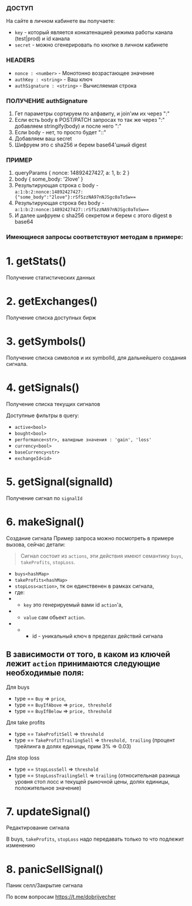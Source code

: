 ### ДОСТУП
На сайте в личном кабинете вы получаете:
* `key` - который является конкатенацией режима работы канала (test|prod) и id канала
* `secret` - можно сгенерировать по кнопке в личном кабинете

### HEADERS
* `nonce : <number>` - Монотонно возрастающее значение
* `authKey : <string>` - Ваш ключ
* `authSignature : <string>` - Вычисляемая строка

### ПОЛУЧЕНИЕ authSignature
1. Гет параметры сортируем по алфавиту, и join'им их через ":"
3. Если есть body в POST/PATCH запросах то так же через ":" добавляем stringify(body) и после него ":"
4. Если body - нет, то просто будет "::"
5. Добавляем ваш secret
6. Шифруем это с sha256 и берем base64'шный digest

### ПРИМЕР
1. queryParams { nonce: 14892427427, a: 1, b: 2 }
2. body { some_body: '2love' }
3. Результирующая строка с body -   
`a:1:b:2:nonce:14892427427:{"some_body":"2love"}:rSfSzzNA97nNJSgc0aToSw==`
4. Результирующая строка без body - 
`a:1:b:2:nonce:14892427427::rSfSzzNA97nNJSgc0aToSw==`
5. И далее шифруем с sha256 секретом и берем с этого digest в base64

### Имеющиеся запросы соответствуют методам в примере:

# 1. getStats()
Получение статистических данных


# 2. getExchanges()
Получение списка доступных бирж


# 3. getSymbols()
Получение списка символов и их symbolId, для дальнейшего создания сигнала.


# 4. getSignals()
Получение списка текущих сигналов

Доступные фильтры в query:
* `active<bool>`
* `bought<bool>`
* `performance<str>, валидные значения : 'gain', 'loss'`
* `currency<bool>`
* `baseCurrency<str>`
* `exchangeId<id>`


# 5. getSignal(signalId)
Получение сигнал по `signalId`


# 6. makeSignal()
Создание сигнала
Пример запроса можно посмотреть в примере вызова, сейчас детали:

> Сигнал состоит из `actions`, эти действия имеют семантику `buys`, `takeProfits`, `stopLoss`.

* `buys<hashMap>`
* `takeProfits<hashMap>`
* `stopLoss<action>`, тк он единственен в рамках сигнала,
* где:
* * `key` это генерируемый вами id `action`'а, 
* * `value` сам обьект `action`.
* * * id - уникальный ключ в пределах действий сигнала

## В зависимости от того, в каком из ключей лежит `action` принимаются следующие необходимые поля:

Для buys
* type == `Buy` => `price`,
* type == `BuyIfAbove` => `price, threshold`
* type == `BuyIfBelow` => `price, threshold`

Для take profits
* type == `TakeProfitSell` => `threshold`
* type == `TakeProfitTrailingSell` => `threshold, trailing` (процент трейлинга в долях единицы, прим 3% => 0.03)

Для stop loss
* type == `StopLossSell` => `threshold`
* type == `StopLossTrailingSell` => `trailing` (относительная разница уровня стоп лосс и текущей рыночной цены, долях единицы, положительное значение)


# 7. updateSignal()
Редактирование сигнала

В buys, `takeProfits`, `stopLoss` надо передавать только то что подлежит изменению


# 8. panicSellSignal()
Паник селл/Закрытие сигнала

По всем вопросам https://t.me/dobrijvecher
